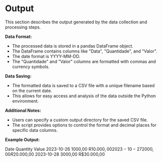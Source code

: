 # Output

This section describes the output generated by the data collection and processing steps.

**Data Format:**

* The processed data is stored in a pandas DataFrame object.
* The DataFrame contains columns like "Data", "Quantidade", and "Valor".
* The date format is YYYY-MM-DD.
* The "Quantidade" and "Valor" columns are formatted with commas and currency symbols.

**Data Saving:**

* The formatted data is saved to a CSV file with a unique filename based on the current date.
* This allows for easy access and analysis of the data outside the Python environment.

**Additional Notes:**

* Users can specify a custom output directory for the saved CSV file.
* The script provides options to control the format and decimal places for specific data columns.

**Example Output:**

Date        Quantity  Value
2023-10-26       1000,00 R$10.000,00
2023-10-27       2000,00 R$20.000,00
2023-10-28       3000,00 R$30.000,00